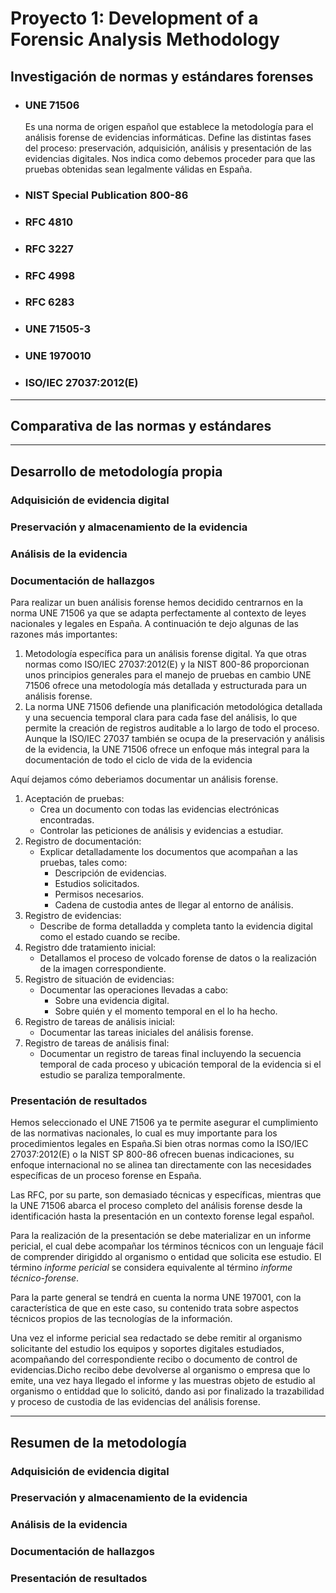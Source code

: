 # Proyecto 1: Development of a Forensic Analysis Methodology

## Investigación de normas y estándares forenses

+ ### UNE 71506
    Es una norma de origen español que establece la metodología para el análisis forense de evidencias informáticas. Define las distintas fases del proceso: preservación, adquisición, análisis y presentación de las evidencias digitales. Nos indica como debemos proceder para que las pruebas obtenidas sean legalmente válidas en España.

+ ### NIST Special Publication 800-86


+ ### RFC 4810


+ ### RFC 3227


+ ### RFC 4998


+ ### RFC 6283


+ ### UNE 71505-3


+ ### UNE 1970010


+ ### ISO/IEC 27037:2012(E)


___
## Comparativa de las normas y estándares


___
## Desarrollo de metodología propia
### Adquisición de evidencia digital


### Preservación y almacenamiento de la evidencia


### Análisis de la evidencia


### Documentación de hallazgos

Para realizar un buen análisis forense hemos decidido centrarnos en la norma UNE 71506 ya que se adapta perfectamente al contexto de leyes nacionales y legales en España. A continuación te dejo algunas de las razones más importantes:

1) Metodología específica para un análisis forense digital. Ya que otras normas como ISO/IEC 27037:2012(E) y la NIST 800-86 proporcionan unos principios generales para el manejo de pruebas en cambio UNE 71506 ofrece una metodología más detallada y estructurada para un análisis forense.
2) La norma UNE 71506 defiende una planificación  metodológica detallada y una secuencia temporal clara para cada fase del análisis, lo que permite la creación de registros auditable a lo largo de todo el proceso. Aunque la ISO/IEC 27037 también se ocupa de la preservación y análisis de la evidencia, la UNE 71506 ofrece un enfoque más integral para la documentación de todo el ciclo de vida de la evidencia

Aquí dejamos cómo deberiamos documentar un análisis forense.

1) Aceptación de pruebas:
    + Crea un documento con todas las evidencias electrónicas encontradas.
    + Controlar las peticiones de análisis y evidencias a estudiar.
2) Registro de documentación:
    + Explicar detalladamente los documentos que acompañan a las pruebas, tales como:
        + Descripción de evidencias.
        + Estudios solicitados.
        + Permisos necesarios.
        + Cadena de custodia antes de llegar al entorno de análisis.
3) Registro de evidencias:
    + Describe de forma detalladda y completa tanto la evidencia digital como el estado cuando se recibe.
4) Registro dde tratamiento inicial:
    + Detallamos el proceso de volcado forense de datos o la realización de la imagen correspondiente.
5) Registro de situación de evidencias:
    + Documentar las operaciones llevadas a cabo: 
        + Sobre una evidencia digital.
        + Sobre quién y el momento temporal en el lo ha hecho.
6) Registro de tareas de análisis inicial:
    + Documentar las tareas iniciales del análisis forense.
7) Registro de tareas de análisis final:
    + Documentar un registro de tareas final incluyendo la secuencia temporal de cada proceso y ubicación temporal de la evidencia si el estudio se paraliza temporalmente.
        


### Presentación de resultados
Hemos seleccionado el UNE 71506 ya te permite asegurar el cumplimiento de las normativas nacionales, lo cual es muy importante para los procedimientos legales en España.Si bien otras normas como la ISO/IEC 27037:2012(E) o la NIST SP 800-86 ofrecen buenas indicaciones, su enfoque internacional no se alinea tan directamente con las necesidades específicas de un proceso forense en España.

Las RFC, por su parte, son demasiado técnicas y específicas, mientras que la UNE 71506 abarca el proceso completo del análisis forense desde la identificación hasta la presentación en un contexto forense legal español.

Para la realización de la presentación se debe materializar en un informe pericial, el cual debe acompañar los términos técnicos con un lenguaje fácil de comprender dirigiddo al organismo o entidad que solicita ese estudio.
El término *informe pericial* se considera equivalente al término *informe técnico-forense*.

Para la parte general se tendrá en cuenta la norma UNE 197001, con la característica de que en este caso, su contenido trata sobre aspectos técnicos propios de las tecnologías de la información.

Una vez el informe pericial sea redactado se debe remitir al organismo solicitante del estudio los equipos y soportes digitales estudiados, acompañando del correspondiente recibo o documento de control de evidencias.Dicho recibo debe devolverse al organismo o empresa que lo emite, una vez haya llegado el informe y las muestras objeto de estudio al organismo o entiddad que lo solicitó, dando asi por finalizado la trazabilidad y proceso de custodia de las evidencias del análisis forense.
___
## Resumen de la metodología
### Adquisición de evidencia digital


### Preservación y almacenamiento de la evidencia


### Análisis de la evidencia


### Documentación de hallazgos


### Presentación de resultados

